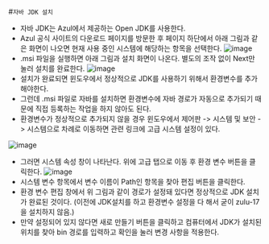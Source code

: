#```자바 JDK 설치```
- 자바 JDK는 Azul에서 제공하는 Open JDK를 사용한다.
- Azul 공식 사이트의 다운로드 페이지를 방문한 후 페이지 하단에서 아래 그림과 같은 화면이 나오면 현재 사용 중인 시스템에 해당하는 항목을 선택한다.
![image](https://github.com/user-attachments/assets/6c01bf5a-11cf-4a20-adde-e4b0460e7ed9)
- .msi 파일을 실행하면 아래 그림과 설치 화면이 나온다. 별도의 조작 없이 Next만 눌러 설치를 완료한다.
![image](https://github.com/user-attachments/assets/5accb71c-3413-4b56-a2f0-da2b02ad6153)
- 설치가 완료되면 윈도우에서 정상적으로 JDK를 사용하기 위해서 환경변수를 추가해야한다.
- 그런데 .msi 파일로 자바를 설치하면 환경변수에 자바 경로가 자동으로 추가되기 때문에 직접 등록하는 작업을 하지 않아도 된다.
- 환경변수가 정상적으로 추가되지 않을 경우 윈도우에서 제어판 -> 시스템 및 보안 -> 시스템으로 차례로 이동하면 관련 링크에 고급 시스템 설정이 있다.

![image](https://github.com/user-attachments/assets/0e563ee7-ee62-4e3b-808e-912c3c3bb459)
- 그러면 시스템 속성 창이 나타난다. 위에 고급 탭으로 이동 후 환경 변수 버튼을 클릭한다.
![image](https://github.com/user-attachments/assets/66e05009-5710-4431-bd00-2750428a6656)
- 시스템 변수 항목에서 변수 이름이 Path인 항목을 찾아 편집 버튼을 클릭한다.
- 환경 변수 편집 창에서 위 그림과 같이 경로가 설정돼 있다면 정상적으로 JDK 설치가 완료된 것이다. (이전에 JDK설치를 하고 환경변수 설정을 다 해서 굳이 zulu-17을 설치하지 않음.)
- 만약 설정되어 있지 않다면 새로 만들기 버튼을 클릭하고 컴퓨터에서 JDK가 설치된 위치를 찾아 bin 경로를 입력하고 확인을 눌러 변경 사항을 적용한다.




